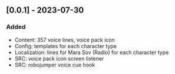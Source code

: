 ## [0.0.1] - 2023-07-30

### Added

- Content: 357 voice lines, voice pack icon
- Config: templates for each character type
- Localization: lines for Mara Sov (Radio) for each character type
- SRC: voice pack icon screen listener
- SRC: robojumper voice cue hook
